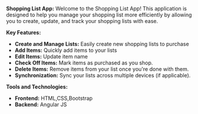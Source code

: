 **Shopping List App:** 
            Welcome to the Shopping List App! This application is designed to help you manage your shopping list more efficiently by allowing you to create, update, and track your shopping lists with ease.
   
**Key Features:**

+ **Create and Manage Lists:** Easily create new shopping lists to purchase
+ **Add Items:** Quickly add items to your lists 
+ **Edit Items:** Update item name
+ **Check Off Items:** Mark items as purchased as you shop.
+ **Delete Items:** Remove items from your list once you're done with them.
+ **Synchronization:** Sync your lists across multiple devices (if applicable).            

**Tools and Technologies:**

* **Frontend:** HTML,CSS,Bootstrap
* **Backend:**  Angular JS





